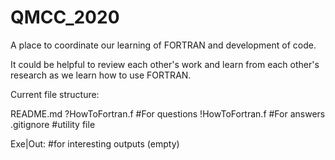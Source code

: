 # QMCC_2020
A place to coordinate our learning of FORTRAN and development of code.

It could be helpful to review each other's work and learn from each other's research as we learn how to use FORTRAN.



Current file structure:

README.md
?HowToFortran.f #For questions
!HowToFortran.f #For answers
.gitignore #utility file

Exe|Out: #for interesting outputs
  (empty)
